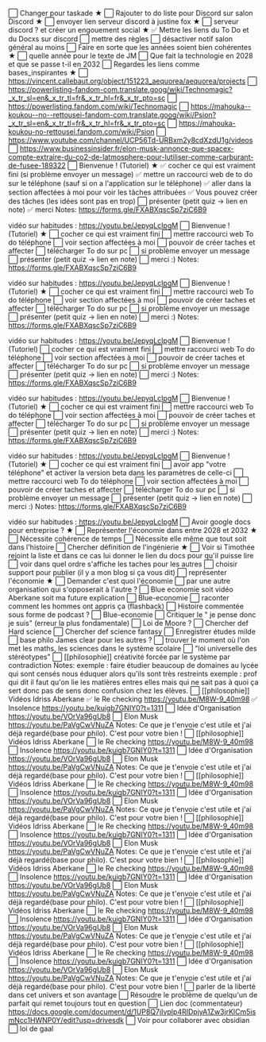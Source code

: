 ⬜ Changer pour taskade ★
⬜ Rajouter to do liste pour Discord sur salon Discord ★
⬜ envoyer lien serveur discord à justine fox ★
⬜ serveur discord ? et créer un engouement social ★
        ✅ Mettre les liens du To Do et du Docxs sur discord
        ⬜ mettre des règles
        ⬜ désactiver notif salon général au moins
⬜ Faire en sorte que les années soient bien cohérentes ★
        ⬜ quelle année pour le texte de JM
        ⬜ Que fait la technologie en 2028 et que se passe t-il en 2032
⬜ Regardes les liens comme bases_inspirantes ★
        ⬜ https://vincent.callebaut.org/object/151223_aequorea/aequorea/projects
        ⬜ https://powerlisting-fandom-com.translate.goog/wiki/Technomagic?_x_tr_sl=en&_x_tr_tl=fr&_x_tr_hl=fr&_x_tr_pto=sc
        ⬜ https://powerlisting.fandom.com/wiki/Technomagic
        ⬜ https://mahouka--koukou--no--rettousei-fandom-com.translate.goog/wiki/Psion?_x_tr_sl=en&_x_tr_tl=fr&_x_tr_hl=fr&_x_tr_pto=sc
        ⬜ https://mahouka-koukou-no-rettousei.fandom.com/wiki/Psion
        ⬜ https://www.youtube.com/channel/UCP56Td-URBxm2y8cdXzdU1g/videos
        ⬜ https://www.businessinsider.fr/elon-musk-annonce-que-spacex-compte-extraire-du-co2-de-latmosphere-pour-lutiliser-comme-carburant-de-fusee-189322
⬜ Bienvenue ! (Tutoriel) ★
        ✅ cocher ce qui est vraiment fini (si problème envoyer un message)
        ✅ mettre un raccourci web de to do sur le téléphone (sauf si on a l'application sur le téléphone)
        ✅ aller dans la section affectées à moi pour voir les tâches attribuées
        ✅ Vous pouvez créer des tâches (les idées sont pas en trop)
        ⬜ présenter (petit quiz -> lien en note)
        ✅ merci
        Notes: https://forms.gle/FXABXqscSp7ziC6B9


vidéo sur habitudes : https://youtu.be/JepyqLcIpgM
⬜ Bienvenue ! (Tutoriel) ★
        ⬜ cocher ce qui est vraiment fini
        ⬜ mettre raccourci web To do téléphone
        ⬜ voir section affectées à moi
        ⬜ pouvoir de créer taches et affecter
        ⬜ télécharger To do sur pc
        ⬜ si problème envoyer un message
        ⬜ présenter (petit quiz -> lien en note)
        ⬜ merci :)
        Notes: https://forms.gle/FXABXqscSp7ziC6B9

vidéo sur habitudes : https://youtu.be/JepyqLcIpgM
⬜ Bienvenue ! (Tutoriel) ★
        ⬜ cocher ce qui est vraiment fini
        ⬜ mettre raccourci web To do téléphone
        ⬜ voir section affectées à moi
        ⬜ pouvoir de créer taches et affecter
        ⬜ télécharger To do sur pc
        ⬜ si problème envoyer un message
        ⬜ présenter (petit quiz -> lien en note)
        ⬜ merci :)
        Notes: https://forms.gle/FXABXqscSp7ziC6B9

vidéo sur habitudes : https://youtu.be/JepyqLcIpgM
⬜ Bienvenue ! (Tutoriel)
        ⬜ cocher ce qui est vraiment fini
        ⬜ mettre raccourci web To do téléphone
        ⬜ voir section affectées à moi
        ⬜ pouvoir de créer taches et affecter
        ⬜ télécharger To do sur pc
        ⬜ si problème envoyer un message
        ⬜ présenter (petit quiz -> lien en note)
        ⬜ merci :)
        Notes: https://forms.gle/FXABXqscSp7ziC6B9

vidéo sur habitudes : https://youtu.be/JepyqLcIpgM
⬜ Bienvenue ! (Tutoriel) ★
        ⬜ cocher ce qui est vraiment fini
        ⬜ mettre raccourci web To do téléphone
        ⬜ voir section affectées à moi
        ⬜ pouvoir de créer taches et affecter
        ⬜ télécharger To do sur pc
        ⬜ si problème envoyer un message
        ⬜ présenter (petit quiz -> lien en note)
        ⬜ merci :)
        Notes: https://forms.gle/FXABXqscSp7ziC6B9

vidéo sur habitudes : https://youtu.be/JepyqLcIpgM
⬜ Bienvenue ! (Tutoriel) ★
        ⬜ cocher ce qui est vraiment fini
        ⬜ avoir app "votre téléphone" et activer la version beta dans les paramètres de celle-ci
        ⬜ mettre raccourci web To do téléphone
        ⬜ voir section affectées à moi
        ⬜ pouvoir de créer taches et affecter
        ⬜ télécharger To do sur pc
        ⬜ si problème envoyer un message
        ⬜ présenter (petit quiz -> lien en note)
        ⬜ merci :)
        Notes: https://forms.gle/FXABXqscSp7ziC6B9

vidéo sur habitudes : https://youtu.be/JepyqLcIpgM
⬜ Avoir google docs pour entreprise ? ★
⬜ Représenter l'économie dans entre 2028 et 2032 ★
        ⬜ Nécessite cohérence de temps
        ⬜ Nécessite elle même que tout soit dans l'histoire
⬜ Chercher définition de l'ingénierie ★
⬜ Voir si Timothée rejoint la liste et dans ce cas lui donner le lien du docs pour qu'il puisse lire
⬜ voir dans quel ordre s'affiche les taches pour les autres
⬜ choisir support pour publier (il y a mon blog si ça vous dit)
⬜ représenter l'économie ★
        ⬜ Demander c'est quoi l'économie
        ⬜ par une autre organisation qui s'opposerait à l'autre ?
        ⬜ Blue economie soit vidéo Aberkane soit ma future explication
        ⬜ Blue-economie
⬜ raconter comment les hommes ont appris ça (flashback)
⬜ Histoire commentée sous forme de podcast ?
⬜ Blue-economie
⬜ Critiquer le " je pense donc je suis" (erreur la plus fondamentale)
⬜ Loi de Moore ?
⬜ Chercher def Hard science
⬜ Chercher def science fantasy
⬜ Enregistrer études milde
⬜ base philo James clear pour les autres ?
⬜ trouver le moment où l'on met les maths, les sciences dans le système scolaire
⬜ "loi universelle des stéréotypes"
⬜ [[philosophie]] créativité forcée par le système par contradiction
        Notes: exemple : faire étudier beaucoup de domaines au lycée qui sont censés nous éduquer alors qu'ils sont très restreints exemple : prof qui dit il faut qu'on lie les matières entres elles mais qui ne sait pas à quoi ça sert donc pas de sens donc confusion chez les élèves.
⬜ [[philosophie]] Vidéos Idriss Aberkane
        ✅ le Re checking https://youtu.be/M8W-9_40m98
        ✅ Insolence https://youtu.be/kuigb7GNIY0?t=1311
        ⬜ Idée d'Organisation https://youtu.be/VOrVa96gUb8
        ⬜ Elon Musk https://youtu.be/PaVgCwVNuZA
        Notes: Ce que je t'envoie c'est utile et j'ai déjà regardé(base pour philo). C'est pour votre bien !
⬜ [[philosophie]] Vidéos Idriss Aberkane
        ⬜ le Re checking https://youtu.be/M8W-9_40m98
        ⬜ Insolence https://youtu.be/kuigb7GNIY0?t=1311
        ⬜ Idée d'Organisation https://youtu.be/VOrVa96gUb8
        ⬜ Elon Musk https://youtu.be/PaVgCwVNuZA
        Notes: Ce que je t'envoie c'est utile et j'ai déjà regardé(base pour philo). C'est pour votre bien !
⬜ [[philosophie]] Vidéos Idriss Aberkane
        ⬜ le Re checking https://youtu.be/M8W-9_40m98
        ⬜ Insolence https://youtu.be/kuigb7GNIY0?t=1311
        ⬜ Idée d'Organisation https://youtu.be/VOrVa96gUb8
        ⬜ Elon Musk https://youtu.be/PaVgCwVNuZA
        Notes: Ce que je t'envoie c'est utile et j'ai déjà regardé(base pour philo). C'est pour votre bien !
⬜ [[philosophie]] Vidéos Idriss Aberkane
        ⬜ le Re checking https://youtu.be/M8W-9_40m98
        ⬜ Insolence https://youtu.be/kuigb7GNIY0?t=1311
        ⬜ Idée d'Organisation https://youtu.be/VOrVa96gUb8
        ⬜ Elon Musk https://youtu.be/PaVgCwVNuZA
        Notes: Ce que je t'envoie c'est utile et j'ai déjà regardé(base pour philo). C'est pour votre bien !
⬜ [[philosophie]] Vidéos Idriss Aberkane
        ⬜ le Re checking https://youtu.be/M8W-9_40m98
        ⬜ Insolence https://youtu.be/kuigb7GNIY0?t=1311
        ⬜ Idée d'Organisation https://youtu.be/VOrVa96gUb8
        ⬜ Elon Musk https://youtu.be/PaVgCwVNuZA
        Notes: Ce que je t'envoie c'est utile et j'ai déjà regardé(base pour philo). C'est pour votre bien !
⬜ [[philosophie]] Vidéos Idriss Aberkane
        ⬜ le Re checking https://youtu.be/M8W-9_40m98
        ⬜ Insolence https://youtu.be/kuigb7GNIY0?t=1311
        ⬜ Idée d'Organisation https://youtu.be/VOrVa96gUb8
        ⬜ Elon Musk https://youtu.be/PaVgCwVNuZA
        Notes: Ce que je t'envoie c'est utile et j'ai déjà regardé(base pour philo). C'est pour votre bien !
⬜ [[philosophie]] Vidéos Idriss Aberkane
        ⬜ le Re checking https://youtu.be/M8W-9_40m98
        ⬜ Insolence https://youtu.be/kuigb7GNIY0?t=1311
        ⬜ Idée d'Organisation https://youtu.be/VOrVa96gUb8
        ⬜ Elon Musk https://youtu.be/PaVgCwVNuZA
        Notes: Ce que je t'envoie c'est utile et j'ai déjà regardé(base pour philo). C'est pour votre bien !
⬜ parler de la liberté dans cet univers et son avantage
⬜ Résoudre le problème de quelqu'un de parfait qui remet toujours tout en question
⬜ Lien doc (commentateur)  https://docs.google.com/document/d/1UP8Q7jIvpIp4RIDpjyA1Zw3jrKlCm5ismNcc1HWNP0Y/edit?usp=drivesdk
⬜ Voir pour collaborer avec obsidian
⬜ loi de gaal